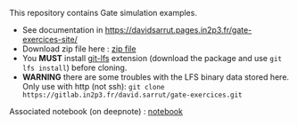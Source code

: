 This repository contains Gate simulation examples. 

- See documentation in https://davidsarrut.pages.in2p3.fr/gate-exercices-site/
- Download zip file here : [zip file](https://gitlab.in2p3.fr/davidsarrut/gate-exercices/-/archive/master/gate-exercices-master.zip)
- You **MUST** install [git-lfs](https://git-lfs.github.com) extension (download the package and use ```git lfs install```) before cloning.
- **WARNING** there are some troubles with the LFS binary data stored here. Only use with http (not ssh):
```git clone https://gitlab.in2p3.fr/david.sarrut/gate-exercices.git```

Associated notebook (on deepnote) : [notebook](https://deepnote.com/project/f7c8b0f9-1ebf-422c-a7e4-618f078b900c?cellId=00000-e3f74abc-565d-4562-a95e-7379e9639d95#/readme.ipynb)

